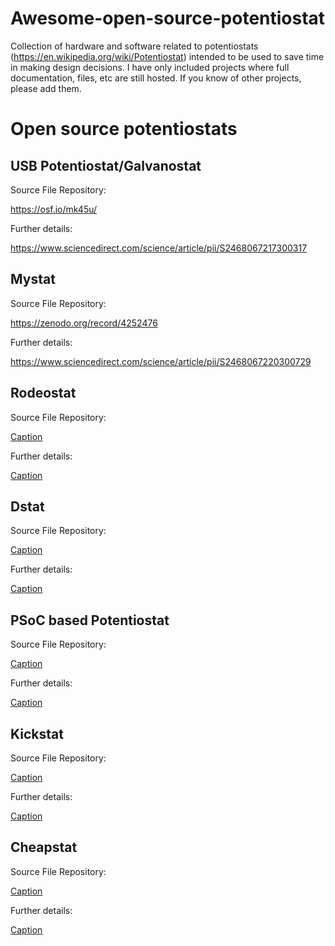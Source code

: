 # Awesome-open-source-potentiostat
Collection of hardware and software related to potentiostats (https://en.wikipedia.org/wiki/Potentiostat) intended to be used to save time in making design decisions. I have only included projects where full documentation, files, etc are still hosted. If you know of other projects, please add them. 

# Open source potentiostats


## USB Potentiostat/Galvanostat

Source File Repository:

https://osf.io/mk45u/

Further details:

https://www.sciencedirect.com/science/article/pii/S2468067217300317
## Mystat

Source File Repository:

https://zenodo.org/record/4252476

Further details:

https://www.sciencedirect.com/science/article/pii/S2468067220300729

## Rodeostat

Source File Repository:

[Caption](https://github.com/iorodeo/potentiostat)

Further details:

[Caption](https://iorodeo.com/products/potentiostat-shield)

## Dstat

Source File Repository:

[Caption](https://microfluidics.utoronto.ca/gitlab/dstat/dstat-documentation/-/wikis/home)

Further details:

[Caption](https://journals.plos.org/plosone/article?id=10.1371/journal.pone.0140349)

## PSoC based Potentiostat

Source File Repository:

[Caption](https://hackaday.io/project/160071-easy-to-build-psoc-based-potentiostat)


Further details:

[Caption](https://journals.plos.org/plosone/article?id=10.1371/journal.pone.0201353)

## Kickstat 

Source File Repository:

[Caption](https://github.com/LinnesLab/KickStat-Paper-Firmware)


Further details:

[Caption](https://www.mdpi.com/1424-8220/20/8/2407)

## Cheapstat 

Source File Repository:

[Caption](https://github.com/jbuchbinder/CheapStat)


Further details:

[Caption](https://journals.plos.org/plosone/article?id=10.1371/journal.pone.0023783#s4)
